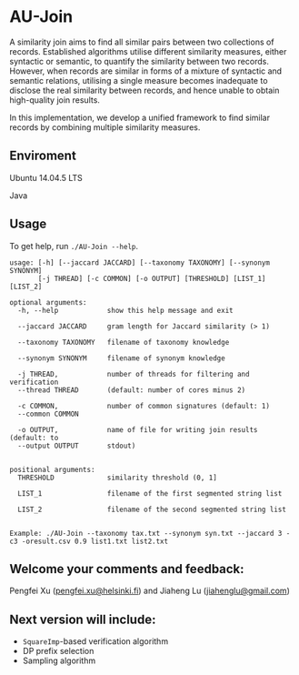 # AU-Join

 A similarity join aims to find all similar pairs between two collections of records. Established algorithms utilise different similarity measures, either syntactic or semantic, to quantify the similarity between two records. However, when records are similar in forms of a mixture of syntactic and semantic relations, utilising a single measure becomes inadequate to disclose the real similarity between records, and hence unable to obtain high-quality join results.
    
 In this implementation, we develop a unified framework to find similar records by combining multiple similarity measures.

##  Enviroment

Ubuntu 14.04.5 LTS

Java 

## Usage

To get help, run `./AU-Join --help`.

```
usage: [-h] [--jaccard JACCARD] [--taxonomy TAXONOMY] [--synonym SYNONYM]
       [-j THREAD] [-c COMMON] [-o OUTPUT] [THRESHOLD] [LIST_1] [LIST_2]

optional arguments:
  -h, --help            show this help message and exit

  --jaccard JACCARD     gram length for Jaccard similarity (> 1)

  --taxonomy TAXONOMY   filename of taxonomy knowledge

  --synonym SYNONYM     filename of synonym knowledge

  -j THREAD,            number of threads for filtering and verification
  --thread THREAD       (default: number of cores minus 2)

  -c COMMON,            number of common signatures (default: 1)
  --common COMMON

  -o OUTPUT,            name of file for writing join results (default: to
  --output OUTPUT       stdout)


positional arguments:
  THRESHOLD             similarity threshold (0, 1]

  LIST_1                filename of the first segmented string list

  LIST_2                filename of the second segmented string list


Example: ./AU-Join --taxonomy tax.txt --synonym syn.txt --jaccard 3 -c3 -oresult.csv 0.9 list1.txt list2.txt
```

## Welcome your comments and feedback:

Pengfei Xu (pengfei.xu@helsinki.fi) and Jiaheng Lu (jiahenglu@gmail.com)

## Next version will include:
* `SquareImp`-based verification algorithm
* DP prefix selection
* Sampling algorithm
